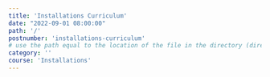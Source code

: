 ```yaml
---
title: 'Installations Curriculum'
date: "2022-09-01 08:00:00"
path: '/'
postnumber: 'installations-curriculum'
# use the path equal to the location of the file in the directory (directory structure)
category: ''
course: 'Installations'
---
```

